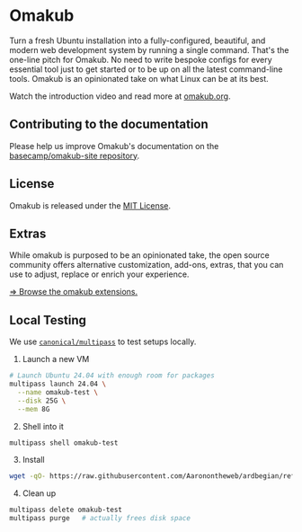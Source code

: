# Omakub

Turn a fresh Ubuntu installation into a fully-configured, beautiful, and modern web development system by running a single command. That's the one-line pitch for Omakub. No need to write bespoke configs for every essential tool just to get started or to be up on all the latest command-line tools. Omakub is an opinionated take on what Linux can be at its best.

Watch the introduction video and read more at [omakub.org](https://omakub.org).

## Contributing to the documentation

Please help us improve Omakub's documentation on the [basecamp/omakub-site repository](https://github.com/basecamp/omakub-site).

## License

Omakub is released under the [MIT License](https://opensource.org/licenses/MIT).

## Extras

While omakub is purposed to be an opinionated take, the open source community offers alternative customization, add-ons, extras, that you can use to adjust, replace or enrich your experience.

[⇒ Browse the omakub extensions.](EXTENSIONS.md)

## Local Testing 

We use [`canonical/multipass`](https://github.com/canonical/multipass) to test setups locally.

1. Launch a new VM


```bash
# Launch Ubuntu 24.04 with enough room for packages
multipass launch 24.04 \
  --name omakub-test \
  --disk 25G \
  --mem 8G
```


2. Shell into it

```bash
multipass shell omakub-test
```

3. Install

```bash
wget -qO- https://raw.githubusercontent.com/Aaronontheweb/ardbegian/refs/heads/master/install.sh | bash
```

4. Clean up

```bash
multipass delete omakub-test
multipass purge   # actually frees disk space
```